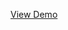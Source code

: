 [View Demo](https://rawgit.com/learningequality/video-vectorization/master/vectorvideoplayer/index.html)
